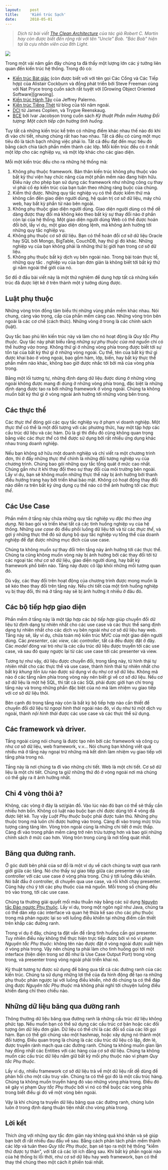 ```yaml
---
layout:    post
title:     'Kiến trúc Sạch'
date:      2018-05-01
---
```


> *Dịch từ bài viết [The Clean Architecture][source] của tác giả Robert C. Martin hay còn 
được biết đến rộng rãi với tên "Uncle" Bob. "Bác Bob" hiện tại là cựu nhân viên của 8th 
Light.*

![](/resource/posts/2018-05-01-the-clean-architecture/1.jpg)

Trong một vài năm gần đây chúng ta đã thấy một lượng lớn các ý tưởng liên quan đến kiến
trúc hệ thống. Trong đó có:

* [Kiến trúc Bát giác][hexagon] (còn được biết với với tên gọi Các Cổng và Các Tiếp hợp)
của Alistair Cockburn và đồng phát triển bởi Steve Freeman cùng với Nat Pryce trong cuốn 
sách rất tuyệt vời [Growing Object Oriented Software][grwoing].
* [Kiến trúc Hành Tây][onion] của Jeffrey Palermo. 
* [Kiến trúc Tiếng Thét][screaming] từ blog của tôi năm ngoái. 
* [DCI][dci] từ James Coplien, và Trygve Reenskaug.
* [BCE][bce] bởi Ivar Jacobson trong cuốn sách *Kỹ thuật Phần mềm Hướng Đối tượng: Một
cách tiếp cận hướng tình huống*.

Tuy tất cả những kiến trúc kể trên có những điểm khác nhau thế nào đó khi đi vào chi tiết,
nhưng chúng rất hao hao nhau. Tất cả đều có cùng một mục tiêu đó là tách bạch những việc
phải lo. Tất cả đều đạt đến mục tiêu đó bằng cách chia tách phần mềm thành các lớp. Mỗi
kiến trúc đều có ít nhất một lớp cho các nghiệp vụ, và một lớp khác cho các giao diện.

Mỗi một kiến trúc đều cho ra những hệ thống mà:

1. Không phụ thuộc framework. Bản thân kiến trúc không phụ thuộc vào bất kỳ thư viện hay
chức năng của một phần mềm nào đang hiện hữu. Điều này cho phép bạn sử dụng các framework
như những công cụ thay vì phải cố ép kiến trúc của bạn tuân theo những ràng buộc của
chúng.
2. Kiểm thử được. Những quy tắc nghiệp vụ có thể được kiểm thử mà không cần đến giao diện
người dùng, hệ quản trị cơ sở dữ liệu, máy chủ web, hay bất kỳ phần tử nào bên ngoài.
3. Không phụ thuộc giao diện người dùng. Giao diện người dùng có thể dễ dàng được thay đổi
mà không kéo theo bất kỳ sự thay đổi nào ở phần còn lại của hệ thống. Một giao diện người
dùng Web có thể được hoán đổi bởi, lấy ví dụ, một giao diện dòng lệnh, mà không ảnh hưởng
tới những quy tắc nghiệp vụ.
4. Không phụ thuộc cơ sở dữ liệu. Bạn có thể hoán đổi cơ sở dữ liệu Oracle hay SQL bởi
Mongo, BigTable, CouchDB, hay thứ gì đó khác. Những nghiệp vụ của bạn không phải là những
thứ bị giới hạn trong cơ sở dữ liệu.
5. Không phụ thuộc bất kỳ dịch vụ bên ngoài nào. Trong bài toán thực tế, những quy tắc
. nghiệp vụ của bạn đơn giản là không biết tới bất kỳ thứ gì nằm ngoài thế giới của nó.

Sơ đồ ở đầu bài viết này là một thử nghiệm để dung hợp tất cả những kiến trúc đã được liệt
kê ở trên thành một ý tưởng dùng được.

Luật phụ thuộc
---

Những vòng tròn đồng  tâm biểu thị những vùng phần mềm khác nhau. Nói chung, càng vào
trong, cấp của phần mềm càng cao. Những vòng tròn bên ngoài là các cơ chế (cách thức).
Những vòng ở trong là các chính sách (luật).

Quy tắc bao phủ lên kiến trúc này và làm cho nó hoạt động là _Quy tắc Phụ thuộc_. Quy tắc
này phát biểu rằng _những sự phụ thuộc của mã nguồn_ chỉ có thể _hướng vào trong_. Không
thứ gì ở những vòng phía trong được biết tới sự tồn tại của bất kỳ thứ gì ở những vòng
ngoài. Cụ thể, tên của bất kỳ thứ gì được khai báo ở vòng ngoài, bao gồm hàm, lớp, biến,
hay bất kỳ thực thể phần mềm nào khác, không bao giờ được nhắc tới bởi mã của vòng phía
trong.

Bằng một lối tương tự, những định dạng dữ liệu được dùng ở những vòng ngoài không được
mang đi dùng ở những vòng phía trong, đặc biệt là những định dạng được tạo ra bởi những
framework ở vòng ngoài. Chúng ta không muốn bất kỳ thứ gì ở vòng ngoài ảnh hưởng tới những
vòng bên trong.

Các thực thể
---

Các _thực thể_ đóng gói các quy tắc nghiệp vụ ở phạm vi doanh nghiệp. Một _thực thể_ có
thể là một đối tượng với các phương thức, hay một tập hợp các cấu trúc dữ liệu và các hàm.
Dù là gì thì điều đó cũng không quan trọng bằng việc các _thực thể_ có thể được sử dụng
bởi rất nhiều ứng dụng khác nhau trong doanh nghiệp.

Nếu bạn không sở hữu một doanh nghiệp và chỉ viết ra một chương trình đơn, thì ở đấy những
_thực thể_ chính là những đối tượng nghiệp vụ của chương trình. Chúng bao gói những quy tắc
tổng quát ở mức cao nhất. Chúng gần như ít khi thay đổi theo sự thay đổi của môi trường
bên ngoài. Lấy ví dụ, bạn sẽ không muốn những thực thể này bị ảnh hưởng bởi thanh điều
hướng trang hay bởi triển khai bảo mật. Không có hoạt động thay đổi nào diễn ra trên bất
kỳ ứng dụng cụ thể nào có thể ảnh hưởng tới các _thực thể_.

Các Use Case
---

Phần mềm ở tầng này chứa những quy tắc nghiệp vụ _đặc thù theo ứng dụng_. Nó bao gói và
triển khai tất cả các tình huống nghiệp vụ của hệ thống. Những _use case_ đó điều phối
luồng dữ liệu tới và từ các _thực thể_, và gợi ý những thực thể đó sử dụng bộ quy tắc
nghiệp vụ tổng thể của doanh nghiệp để đạt được những mục đích của use case.

Chúng ta không muốn sự thay đổi trên tầng này ảnh hưởng tới các thực thể. Chúng ta cũng
không muốn vòng này bị ảnh hưởng bởi các thay đổi tới từ các ngoại tác như cơ sở dữ liệu,
giao diện người dùng, hay bất kỳ framework phổ biến nào. Tầng này được cô lập khỏi những
mối tương quan đó.

Dù vậy, các thay đổi trên hoạt động của chương trình được mong muốn là sẽ kéo theo thay
đổi trên tầng này. Nếu chi tiết của một tình huống nghiệp vụ bị thay đổi, thì mã ở tầng
này sẽ bị ảnh hưởng ít nhiều ở đâu đó.

Các bộ tiếp hợp giao diện
---

Phần mềm ở tầng này là một tập hợp các _bộ tiếp hợp_ giúp chuyển đổi dữ liệu từ định dạng
tự nhiên nhất cho các use case và các thực thể sang định dạng tự nhiên nhất cho các dịch
vụ bên ngoài như cơ sở dữ liệu hay web. Tầng này sẽ, lấy ví dụ, chứa toàn mộ kiến trúc MVC
của một giao diện người dùng. Các _presenter_, các _view_, các _controller_, tất cả đều
được đặt ở đây. Các _model_ đóng vai trò như là các cấu trúc dữ liệu được truyền tới các
use case, và sau đó quay ngược lại từ các use case tới các presenter và view.

Tương tự như vậy, dữ liệu được chuyển đổi, trong tầng này, từ hình thái tự nhiên nhất cho
các thực thể và use case, thành hình thái tự nhiên nhất cho bất kỳ _khung tồn lưu_ nào
được sử dụng ví dụ như cơ sở dữ liệu. Không mã nào ở các tầng nằm phía trong vòng này nên
biết gì về cơ sở dữ liệu. Nếu cơ sở dữ liệu là một hệ SQL, thì tất cả các SQL phải được
giới hạn chỉ trong tầng này và trong những phần đặc biệt của nó mà làm nhiệm vụ giao tiếp
với cơ sở dữ liệu thôi.

Bên cạnh đó trong tầng này còn là bất kỳ bộ tiếp hợp nào cần thiết để chuyển đổi dữ liệu
từ _ngoại hình thái_ ngoài nào đó, ví dụ như từ một dịch vụ ngoài, thành _nội hình thái_
được các use case và các thực thể sử dụng.

Các framework và driver.
---

Tầng ngoài cùng nói chung là được tạo nên bởi các framework và công cụ như cơ sở dữ liệu,
web framework, v.v... Nói chung bạn không viết quá nhiều mã ở tầng này ngoại trừ những mã
kết dính làm nhiệm vụ giao tiếp với tầng phía trong nó.

Tầng này là nơi chúng ta đi vào những chi tiết. Web là một chi tiết. Cơ sở dữ liệu là một
chi tiết. Chúng ta giữ những thứ đó ở vòng ngoài nơi mà chúng có thể gây ra ít ảnh hưởng
nhất.

Chỉ 4 vòng thôi à?
---

Không, các vòng ở đây là sơ/giản đồ. Vào lúc nào đó bạn có thể sẽ thấy cần nhiều hơn bốn.
Không có luật nào buộc bạn chỉ được dùng tới 4 vòng đã được liệt kê. Tuy vậy _Luật Phụ
thuộc_ buộc phải được tuân thủ. Những phụ thuộc trong mã luôn chỉ được hướng vào trong.
Càng đi vào trong mức trừu tượng càng tăng lên. Vòng tròn ngoài cùng là những chi tiết ở
mức thấp. Càng đi vào trong phần mềm càng trở nên trừu tượng hơn và bao gói những chính
sách ở mức cao hơn. Vòng tròn trong cùng là nơi tổng quát nhất.

Băng qua đường ranh.
---

Ở góc dưới bên phải của sơ đồ là một ví dụ về cách chúng ta vượt qua ranh giới giữa các
tầng. Nó cho thấy sự giao tiếp giữa các presenter và các controller với các use case ở
vòng phía trong. Chú ý tới luồng điều khiển. Nó bắt đầu ở controller, di chuyển qua use
case, và rồi khởi chạy presenter. Cũng hãy chú ý tới các phụ thuộc của mã nguồn. Mỗi trong
số chúng đều trỏ vào trong, tới các use case.

Chúng ta thường giải quyết mối mâu thuẫn này bằng các sử dụng [Nguyên tắc Đảo ngược Phụ
thuộc][di]. Lấy ví dụ, trong một ngôn ngữ như Java, chúng ta có thể dàn xếp các interface
và quan hệ thừa kế sao cho các phụ thuộc trong mã phản ngược lại so với luồng điều khiển
tại những điểm cần thiết trên khắp các đường ranh.

Trong ví dụ ở đây, chúng ta đặt vấn đề rằng tình huống cần gọi presenter. Tuy nhiên điều
này không thể thực hiện trực tiếp được bởi vì nó vi phạm _Nguyên tắc Phụ thuộc_: không tên
nào được đặt ở vòng ngoài được xuất hiện ở vòng phía trong. Vậy nên chúng ta phải làm cho
tình huống gọi tới một interface (hiện diện trong sơ đồ như là Use Case Output Port) trong
vòng trong, và presenter trong vòng ngoài phải triển khai nó.

Kỹ thuật tương tự được sử dụng để băng qua tất cả các đường ranh của các kiến trúc. Chúng
ta sử dụng những lợi thế của đa hình động để tạo ra những phụ thuộc phản ngược lại với
luồng điều khiển, nhờ đó chúng ta có thể đáp ứng được _Nguyên tắc Phụ thuộc_ mà không phải
nghĩ tới chuyện luồng điều khiển đang chỉ theo chiều nào.

Những dữ liệu băng qua đường ranh
---

Thông thường dữ liệu băng qua đường ranh là những cấu trúc dữ liệu không phức tạp. Nếu
muốn bạn có thể sử dụng các cấu trúc cơ bản hoặc các đối tượng ôm dữ liệu đơn giản. Dữ
liệu có thể chỉ là các đối số của các lời gọi hàm. Bạn có thể gói chúng vào một hashmap,
hoặc xây dựng nó thành một đối tượng. Điều quan trọng là chúng là các cấu trúc dữ liệu cô
lập, đơn lẻ, được truyền rành mạch qua các đường ranh. Chúng ta không muốn gian lận hay
đồng nhất các Entities với các hàng của cơ sở dữ liệu. Chúng ta không muốn các cấu trúc dữ
liệu nắm giữ bất kỳ mối phụ thuộc nào vi phạm _Quy tắc Phụ thuộc_.

Lấy ví dụ, nhiều framework cơ sở dữ liệu trả về một dữ liệu rất dễ dùng để phản hồi cho
một câu truy vấn. Chúng ta có thể gọi đó là một cấu trúc hàng. Chúng ta không muốn truyền
hàng đó vào những vòng phía trong. Điều đó sẽ gây vi phạm _Quy tắc Phụ thuộc_ bởi vì nó có
thể buộc các vòng phía trong biết điều gì đó về một vòng bên ngoài.

Vậy là khi chúng ta truyền dữ liệu băng qua các đường ranh, chúng luôn luôn ở trong định
dạng thuận tiện nhất cho vòng phía trong.

Lời kết
---

Thích ứng với những quy tắc đơn giản này không quá khó khăn và sẽ giúp bạn bớt đi rất
nhiều đau đầu về sau. Bằng cách phân tách phần mềm thành các lớp và tuân theo _Quy tắc Phụ
thuộc_, bạn sẽ tạo ra một hệ thống "kiểm thử được tự thân", với tất cả các lợi ích đằng
sau. Khi bất kỳ phần ngoài nào của hệ thống bị lỗi thời, như cơ sở dữ liệu hay web
framework, bạn có thể thay thế chúng theo một cách ít phiền toái nhất.

[source]: https://8thlight.com/blog/uncle-bob/2012/08/13/the-clean-architecture.html
[8th-light-blog]: https://8thlight.com/blog/
[hexagon]: http://alistair.cockburn.us/Hexagonal+architecture
[growing]: https://www.amazon.com/Growing-Object-Oriented-Software-Guided-Tests/dp/0321503627
[onion]: http://jeffreypalermo.com/blog/the-onion-architecture-part-1/
[screaming]: https://8thlight.com/blog/uncle-bob/2011/09/30/Screaming-Architecture.html
[dci]: https://www.amazon.com/Lean-Architecture-Agile-Software-Development/dp/0470684208/
[bce]: https://www.amazon.com/Object-Oriented-Software-Engineering-Approach/dp/0201544350
[di]: https://en.wikipedia.org/wiki/Dependency_inversion_principle